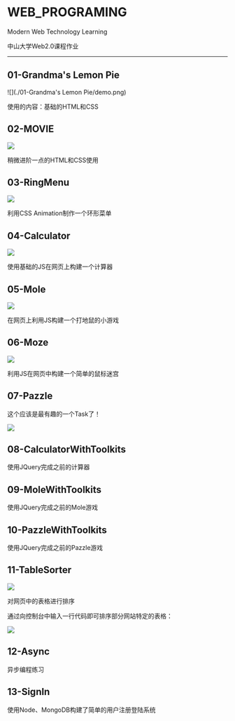 # WEB_PROGRAMING
Modern Web Technology Learning

中山大学Web2.0课程作业

----

## 01-Grandma's Lemon Pie

![](./01-Grandma's Lemon Pie/demo.png)

使用的内容：基础的HTML和CSS

## 02-MOVIE

![](./02-MOVIE/demo.png)

稍微进阶一点的HTML和CSS使用

## 03-RingMenu

![](./03-RingMenu/demo.gif)

利用CSS Animation制作一个环形菜单

## 04-Calculator

![](./04-Calculator/demo.gif)

使用基础的JS在网页上构建一个计算器

## 05-Mole

![](./05-Mole/demo.gif)

在网页上利用JS构建一个打地鼠的小游戏

## 06-Moze

![](./06-Moze/demo.gif)

利用JS在网页中构建一个简单的鼠标迷宫

## 07-Pazzle

这个应该是最有趣的一个Task了！

![](./07-Pazzle/demo.gif)

## 08-CalculatorWithToolkits

使用JQuery完成之前的计算器

## 09-MoleWithToolkits

使用JQuery完成之前的Mole游戏

## 10-PazzleWithToolkits

使用JQuery完成之前的Pazzle游戏

## 11-TableSorter

![](./11-TableSorter/demo.gif)

对网页中的表格进行排序

通过向控制台中输入一行代码即可排序部分网站特定的表格：

![](./11-TableSorter/demo-other.gif)

## 12-Async

异步编程练习

## 13-SignIn

使用Node、MongoDB构建了简单的用户注册登陆系统

